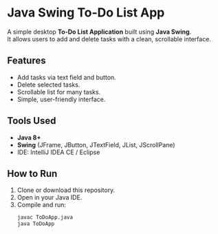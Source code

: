 # Java Swing To-Do List App

A simple desktop **To-Do List Application** built using **Java Swing**.  
It allows users to add and delete tasks with a clean, scrollable interface.

## Features
- Add tasks via text field and button.
- Delete selected tasks.
- Scrollable list for many tasks.
- Simple, user-friendly interface.

## Tools Used
- **Java 8+**
- **Swing** (JFrame, JButton, JTextField, JList, JScrollPane)
- IDE: IntelliJ IDEA CE / Eclipse

## How to Run
1. Clone or download this repository.
2. Open in your Java IDE.
3. Compile and run:
   ```bash
   javac ToDoApp.java
   java ToDoApp
